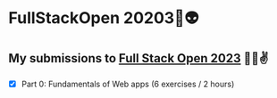 # FullStackOpen 20203🖖👽

## My submissions to [Full Stack Open 2023](https://fullstackopen.com/) 🤖👾✌

- [x] Part 0: Fundamentals of Web apps (6 exercises / 2 hours)


[//]: # (![Certificate]&#40;./certificate-fullstack.png&#41;)

[//]: # (Certificate link: )

[//]: # (https://studies.cs.helsinki.fi/stats/api/certificate/fullstackopen/en/6cbc6553fc8e3feb9a43ba0b1066db1f)
